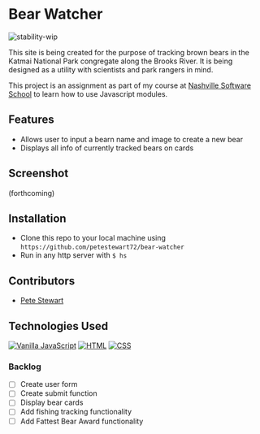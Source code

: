 # Bear Watcher
![stability-wip](https://img.shields.io/badge/stability-work_in_progress-lightgrey.svg)

This site is being created for the purpose of tracking brown bears in the Katmai National Park congregate along the Brooks River. It is being designed as a utility with scientists and park rangers in mind.

This project is an assignment as part of my course at [Nashville Software School](http://nashvillesoftwareschool.com/) to learn how to use Javascript modules.

## Features
* Allows user to input a bearn name and image to create a new bear
* Displays all info of currently tracked bears on cards

## Screenshot
(forthcoming)

## Installation
* Clone this repo to your local machine using `https://github.com/petestewart72/bear-watcher`
* Run in any http server with `$ hs`

## Contributors
* [Pete Stewart](https://github.com/petestewart72)

## Technologies Used
[![Vanilla JavaScript](https://img.shields.io/badge/JavaScript-2c9fcc?style=flat-square)](#) [![HTML](https://img.shields.io/badge/-HTML-2c9fcc?style=flat-square)](#) [![CSS](https://img.shields.io/badge/-CSS-2c9fcc?style=flat-square)](#)

### Backlog
- [ ] Create user form
- [ ] Create submit function
- [ ] Display bear cards
- [ ] Add fishing tracking functionality
- [ ] Add Fattest Bear Award functionality
